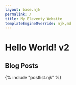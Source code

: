 ```yaml
---
layout: base.njk
permalink: /
title: My Eleventy Website
templateEngineOverride: njk,md
---
```


# Hello World! v2

## Blog Posts

{% include "postlist.njk" %}